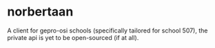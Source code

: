 # norbertaan
A client for gepro-osi schools (specifically tailored for school 507), the private api is yet to be open-sourced (if at all).
